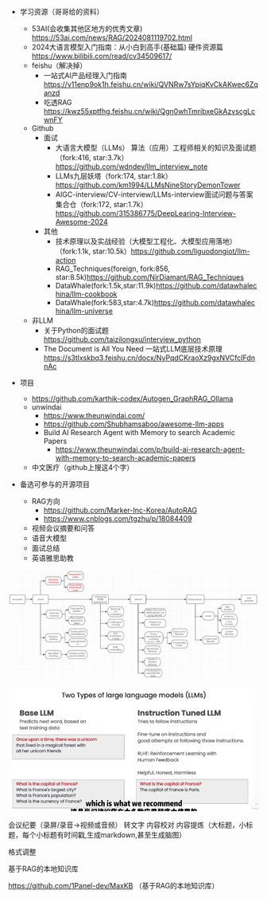 
- 学习资源（哥哥给的资料）
  - 53AI(会收集其他区地方的优秀文章) https://53ai.com/news/RAG/2024081119702.html
  - 2024大语言模型入门指南：从小白到高手(基础篇) 硬件资源篇 https://www.bilibili.com/read/cv34509617/
  - feishu（解决掉）
    - 一站式AI产品经理入门指南 https://v11enp9ok1h.feishu.cn/wiki/QVNRw7sYpiqKvCkAKwec6Zqanzd
    - 吃透RAG https://kwz55xptfhg.feishu.cn/wiki/Qgn0whTmribxeGkAzvscgLcwnFY
  - Github
    - 面试
      - 大语言大模型（LLMs） 算法（应用）工程师相关的知识及面试题（fork:416, star:3.7k）https://github.com/wdndev/llm_interview_note
      - LLMs九层妖塔（fork:174, star:1.8k） https://github.com/km1994/LLMsNineStoryDemonTower
      - AIGC-interview/CV-interview/LLMs-interview面试问题与答案集合仓（fork:172, star:1.7k）https://github.com/315386775/DeepLearing-Interview-Awesome-2024
    - 其他
      - 技术原理以及实战经验（大模型工程化、大模型应用落地）（fork:1.1k, star:10.5k）https://github.com/liguodongiot/llm-action
      - RAG_Techniques(foreign, fork:856, star:8.5k)https://github.com/NirDiamant/RAG_Techniques
      - DataWhale(fork:1.5k,star:11.9k)https://github.com/datawhalechina/llm-cookbook
      - DataWhale(fork:583,star:4.7k)https://github.com/datawhalechina/llm-universe
  - 非LLM
    - 关于Python的面试题 https://github.com/taizilongxu/interview_python
    - The Document is All You Need 一站式LLM底层技术原理 https://s3tlxskbq3.feishu.cn/docx/NyPqdCKraoXz9gxNVCfcIFdnnAc
    


- 项目
  - https://github.com/karthik-codex/Autogen_GraphRAG_Ollama
  - unwindai
    - https://www.theunwindai.com/
    - https://github.com/Shubhamsaboo/awesome-llm-apps
    - Build AI Research Agent with Memory to search Academic Papers
      - https://www.theunwindai.com/p/build-ai-research-agent-with-memory-to-search-academic-papers
  - 中文医疗（github上搜这4个字）
- 备选可参与的开源项目
  - RAG方向
    - https://github.com/Marker-Inc-Korea/AutoRAG
    - https://www.cnblogs.com/tgzhu/p/18084409
  - 视频会议摘要和问答
  - 语音大模型
  - 面试总结
  - 英语雅思助教

![alt text](images/image.png)

![alt text](images/image-2.png)

会议纪要（录屏/录音->视频或音频）
转文字
内容校对
内容提炼（大标题，小标题，每个小标题有时间戳,生成markdown,甚至生成脑图）

格式调整

基于RAG的本地知识库

https://github.com/1Panel-dev/MaxKB  （基于RAG的本地知识库）
